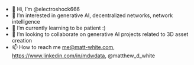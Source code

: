 - 👋 Hi, I’m @electroshock666
- 👀 I’m interested in generative AI, decentralized networks, network intelligence
- 🌱 I’m currently learning to be patient :)
- 💞️ I’m looking to collaborate on generative AI projects related to 3D asset creation
- 📫 How to reach me me@matt-white.com, https://www.linkedin.com/in/mdwdata, @matthew_d_white

<!---
electroshock666/electroshock666 is a ✨ special ✨ repository because its `README.md` (this file) appears on your GitHub profile.
You can click the Preview link to take a look at your changes.
--->

